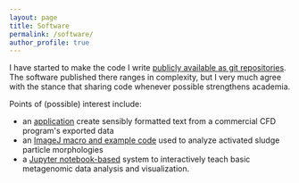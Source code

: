 ```yaml
---
layout: page
title: Software
permalink: /software/
author_profile: true
---
```


I have started to make the code I write [publicly available as git repositories](). The software published there ranges in complexity, but I very much agree with the stance that sharing code whenever possible strengthens academia.

Points of (possible) interest include:

* an [application](https://github.com/joeweaver/tidysol) create sensibly formatted text from a commercial CFD program's exported data
* an [ImageJ macro and example code](https://github.com/joeweaver/SParMorIA-Sludge-Particle-Morphological-Image-Analysis) used to analyze activated sludge particle morphologies
* a [Jupyter notebook-based](https://github.com/joeweaver/get_to_know_phyloseq) system to interactively teach basic metagenomic data analysis and visualization.
